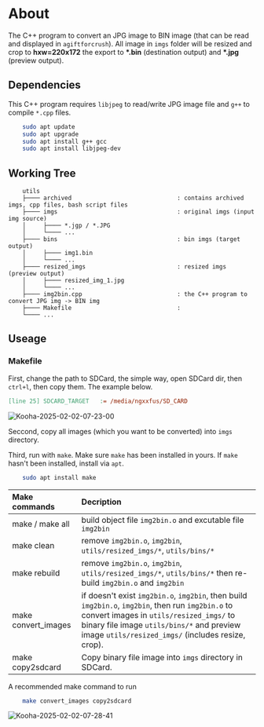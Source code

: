 # About

The C++ program to convert an JPG image to BIN image (that can be read and displayed in `agiftforcrush`). All image in `imgs` folder will be resized and crop to **hxw=220x172** the export to **\*.bin** (destination output) and **\*.jpg** (preview output).

## Dependencies

This C++ program requires `libjpeg` to read/write JPG image file and `g++` to compile `*.cpp` files.

```bash
    sudo apt update
    sudo apt upgrade
    sudo apt install g++ gcc
    sudo apt install libjpeg-dev
```

## Working Tree

```text
    utils
    ├──── archived                              : contains archived imgs, cpp files, bash script files 
    ├──── imgs                                  : original imgs (input img source)
    │     ├──── *.jgp / *.JPG
    │     └──── ...
    ├──── bins                                  : bin imgs (target output)
    │     ├──── img1.bin 
    │     └──── ...
    ├──── resized_imgs                          : resized imgs (preview output)
    │     ├──── resized_img_1.jpg 
    │     └──── ...
    ├──── img2bin.cpp                           : the C++ program to convert JPG img -> BIN img
    ├──── Makefile                              : 
    └──── ...
```

## Useage

### Makefile

First, change the path to SDCard, the simple way, open SDCard dir, then ```ctrl+l```, then copy them. The example below.

```Makefile
[line 25] SDCARD_TARGET   := /media/ngxxfus/SD_CARD
```
![Kooha-2025-02-02-07-23-00](https://github.com/user-attachments/assets/006b843c-4742-4468-aaed-486077f839e0)


Seccond, copy all images (which you want to be converted) into ```imgs``` directory.

Third, run with ```make```. Make sure ```make``` has been installed in yours. If ```make``` hasn't been installed, install via ```apt```.

```bash
    sudo apt install make
```

|Make commands          | Decription    |
| :--                   | :--           |
| make / make all       | build object file ```img2bin.o``` and excutable file ```img2bin``` |
| make clean            | remove  ```img2bin.o```, ```img2bin```, ```utils/resized_imgs/*```, ```utils/bins/*```|
| make rebuild          | remove  ```img2bin.o```, ```img2bin```, ```utils/resized_imgs/*```, ```utils/bins/*``` then re-build ```img2bin.o``` and ```img2bin```|
| make convert_images   | if doesn't exist ```img2bin.o```, ```img2bin```, then build ```img2bin.o```, ```img2bin```, then run ```img2bin.o``` to convert images in ```utils/resized_imgs/``` to binary file image ```utils/bins/*``` and preview image ```utils/resized_imgs/``` (includes resize, crop).|
| make copy2sdcard      | Copy binary file image into ```imgs``` directory in SDCard. |

A recommended make command to run
```bash
    make convert_images copy2sdcard
```

![Kooha-2025-02-02-07-28-41](https://github.com/user-attachments/assets/44ff4df7-bc8b-42b3-8846-39c1922c4ce5)
